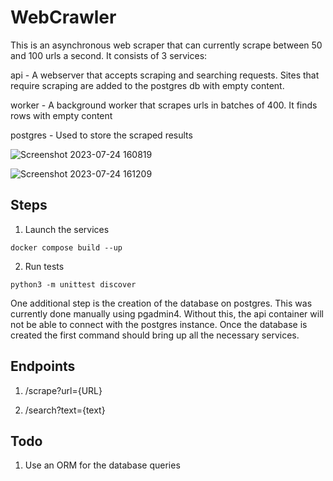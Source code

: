 # WebCrawler
This is an asynchronous web scraper that can currently scrape between 50 and 100 urls a second. It consists of 3 services:

api - A webserver that accepts scraping and searching requests. Sites that require scraping are added to the postgres db with empty content.

worker - A background worker that scrapes urls in batches of 400. It finds rows with empty content

postgres - Used to store the scraped results


![Screenshot 2023-07-24 160819](https://github.com/abhishmitra/WebCrawler/assets/4780519/d22d2e1f-7729-4a67-aa53-b2c6c548f69e)


![Screenshot 2023-07-24 161209](https://github.com/abhishmitra/WebCrawler/assets/4780519/0f8661ad-fae0-40b1-a58d-e174364241b0)



## Steps 

1. Launch the services

`docker compose build --up`

2. Run tests
   
`python3 -m unittest discover`

One additional step is the creation of the database on postgres. This was currently done manually using pgadmin4. Without this, the api container will not be able to connect with the postgres instance. Once the database is created the first command should bring up all the necessary services.


## Endpoints
1. /scrape?url={URL}

2. /search?text={text}

## Todo
1. Use an ORM for the database queries
